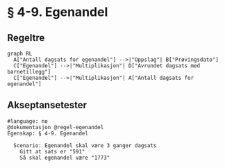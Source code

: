 # § 4-9. Egenandel

## Regeltre

```mermaid
graph RL
  A["Antall dagsats for egenandel"] -->|"Oppslag"| B["Prøvingsdato"]
  C["Egenandel"] -->|"Multiplikasjon"| D["Avrundet dagsats med barnetillegg"]
  C["Egenandel"] -->|"Multiplikasjon"| A["Antall dagsats for egenandel"]
```

## Akseptansetester

```gherkin
#language: no
@dokumentasjon @regel-egenandel
Egenskap: § 4-9. Egenandel

  Scenario: Egenandel skal være 3 ganger dagsats
    Gitt at sats er "591"
    Så skal egenandel være "1773"
``` 